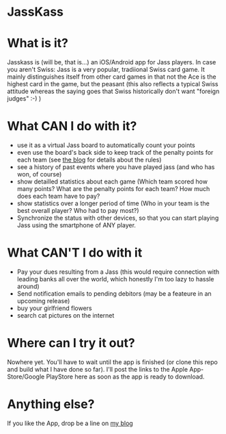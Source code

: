 JassKass
========
# What is it?
Jasskass is (will be, that is...) an iOS/Android app for Jass players.
In case you aren't Swiss: Jass is a very popular, tradiional Swiss card game. It mainly distinguishes itself from other card games in that not the Ace is the highest card in the game, but the peasant (this also reflects a typical Swiss attitude whereas the saying goes that Swiss historically don't want "foreign judges" :-) )

# What CAN I do with it?

* use it as a virtual Jass board to automatically count your points
* even use the board's back side to keep track of the penalty points for each team (see [the blog][blog] for details about the rules)
* see a history of past events where you have played jass (and who has won, of course)
* show detailled statistics about each game (Which team scored how many points? What are the penalty points for each team? How much does each team have to pay?
* show statistics over a longer period of time (Who in your team is the best overall player? Who had to pay most?)
* Synchronize the status with other devices, so that you can start playing Jass using the smartphone of ANY player.

# What CAN'T I do with it
* Pay your dues resulting from a Jass (this would require connection with leading banks all over the world, which honestly I'm too lazy to hassle around)
* Send notification emails to pending debitors (may be a feateure in an upcoming release)
* buy your girlfriend flowers
* search cat pictures on the internet

# Where can I try it out?
Nowhere yet. You'll have to wait until the app is finished (or clone this repo and build what I have done so far). I'll post the links to the Apple App-Store/Google PlayStore here as soon as the app is ready to download.

# Anything else?
If you like the App, drop be a line on [my blog][blog]

[web-app]:http://todo.tiefenauer.info
[blog]:http://www.tiefenauer.info/?page_id=22
